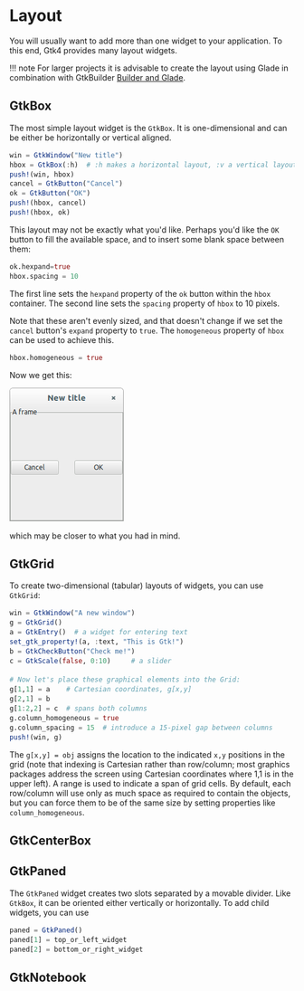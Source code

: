 # Layout

You will usually want to add more than one widget to your application. To this end, Gtk4 provides many layout widgets.

!!! note
    For larger projects it is advisable to create the layout using Glade in combination with GtkBuilder [Builder and Glade](@ref).

## GtkBox

The most simple layout widget is the `GtkBox`. It is one-dimensional and can be either be horizontally or vertical aligned.
```julia
win = GtkWindow("New title")
hbox = GtkBox(:h)  # :h makes a horizontal layout, :v a vertical layout
push!(win, hbox)
cancel = GtkButton("Cancel")
ok = GtkButton("OK")
push!(hbox, cancel)
push!(hbox, ok)
```

This layout may not be exactly what you'd like. Perhaps you'd like the `OK` button to fill the available space, and to insert some blank space between them:

```julia
ok.hexpand=true
hbox.spacing = 10
```
The first line sets the `hexpand` property of the `ok` button within the `hbox` container. The second line sets the `spacing` property of `hbox` to 10 pixels.

Note that these aren't evenly sized, and that doesn't change if we set the `cancel` button's `expand` property to `true`. The `homogeneous` property of `hbox` can be used to achieve this.

```julia
hbox.homogeneous = true
```

Now we get this:

![window](figures/twobuttons.png)

which may be closer to what you had in mind.

## GtkGrid

To create two-dimensional (tabular) layouts of widgets, you can use `GtkGrid`:
```julia
win = GtkWindow("A new window")
g = GtkGrid()
a = GtkEntry()  # a widget for entering text
set_gtk_property!(a, :text, "This is Gtk!")
b = GtkCheckButton("Check me!")
c = GtkScale(false, 0:10)     # a slider

# Now let's place these graphical elements into the Grid:
g[1,1] = a    # Cartesian coordinates, g[x,y]
g[2,1] = b
g[1:2,2] = c  # spans both columns
g.column_homogeneous = true
g.column_spacing = 15  # introduce a 15-pixel gap between columns
push!(win, g)
```

The `g[x,y] = obj` assigns the location to the indicated `x,y` positions in the grid
(note that indexing is Cartesian rather than row/column; most graphics packages address the screen using
Cartesian coordinates where 1,1 is in the upper left).
A range is used to indicate a span of grid cells.
By default, each row/column will use only as much space as required to contain the objects,
but you can force them to be of the same size by setting properties like `column_homogeneous`.

## GtkCenterBox

## GtkPaned

The `GtkPaned` widget creates two slots separated by a movable divider. Like `GtkBox`, it can
be oriented either vertically or horizontally. To add child widgets, you can use
```julia
paned = GtkPaned()
paned[1] = top_or_left_widget
paned[2] = bottom_or_right_widget
```

## GtkNotebook
